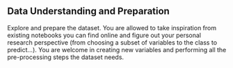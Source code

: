 ## Data Understanding and Preparation

Explore and prepare the dataset. You are allowed to take inspiration from existing notebooks you can find online and figure out your personal research perspective (from choosing a subset of variables to the class to predict…). You are welcome in creating new variables and performing all the pre-processing steps the dataset needs.
